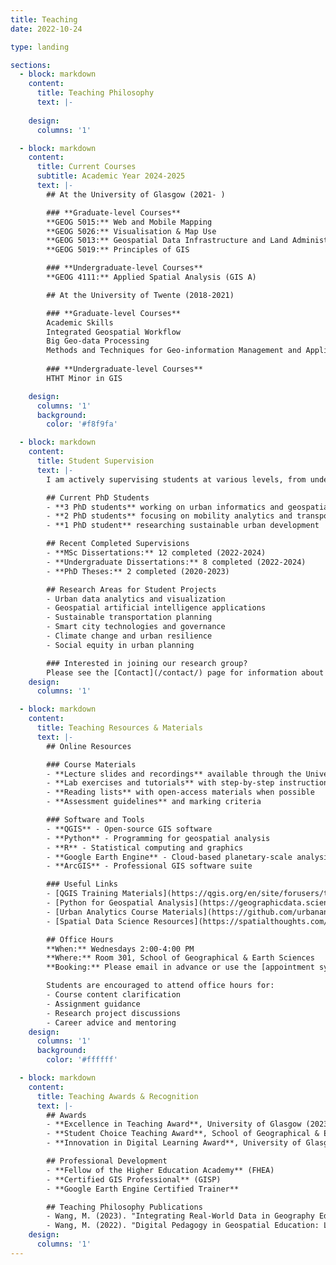 ```yaml
---
title: Teaching
date: 2022-10-24

type: landing

sections:
  - block: markdown
    content:
      title: Teaching Philosophy
      text: |-
        
    design:
      columns: '1'

  - block: markdown
    content:
      title: Current Courses
      subtitle: Academic Year 2024-2025
      text: |-
        ## At the University of Glasgow (2021- )

        ### **Graduate-level Courses**
        **GEOG 5015:** Web and Mobile Mapping
        **GEOG 5026:** Visualisation & Map Use
        **GEOG 5013:** Geospatial Data Infrastructure and Land Administration
        **GEOG 5019:** Principles of GIS

        ### **Undergraduate-level Courses**
        **GEOG 4111:** Applied Spatial Analysis (GIS A)

        ## At the University of Twente (2018-2021)

        ### **Graduate-level Courses**
        Academic Skills
        Integrated Geospatial Workflow
        Big Geo-data Processing
        Methods and Techniques for Geo-information Management and Application
        
        ### **Undergraduate-level Courses**
        HTHT Minor in GIS

    design:
      columns: '1'
      background:
        color: '#f8f9fa'

  - block: markdown
    content:
      title: Student Supervision
      text: |-
        I am actively supervising students at various levels, from undergraduate dissertations to PhD theses. My research group welcomes students interested in:

        ## Current PhD Students
        - **3 PhD students** working on urban informatics and geospatial AI
        - **2 PhD students** focusing on mobility analytics and transportation planning
        - **1 PhD student** researching sustainable urban development

        ## Recent Completed Supervisions
        - **MSc Dissertations:** 12 completed (2022-2024)
        - **Undergraduate Dissertations:** 8 completed (2022-2024)
        - **PhD Theses:** 2 completed (2020-2023)

        ## Research Areas for Student Projects
        - Urban data analytics and visualization
        - Geospatial artificial intelligence applications
        - Sustainable transportation planning
        - Smart city technologies and governance
        - Climate change and urban resilience
        - Social equity in urban planning

        ### Interested in joining our research group?
        Please see the [Contact](/contact/) page for information about PhD opportunities and application procedures.
    design:
      columns: '1'

  - block: markdown
    content:
      title: Teaching Resources & Materials
      text: |-
        ## Online Resources

        ### Course Materials
        - **Lecture slides and recordings** available through the University's VLE
        - **Lab exercises and tutorials** with step-by-step instructions
        - **Reading lists** with open-access materials when possible
        - **Assessment guidelines** and marking criteria

        ### Software and Tools
        - **QGIS** - Open-source GIS software
        - **Python** - Programming for geospatial analysis
        - **R** - Statistical computing and graphics
        - **Google Earth Engine** - Cloud-based planetary-scale analysis
        - **ArcGIS** - Professional GIS software suite

        ### Useful Links
        - [QGIS Training Materials](https://qgis.org/en/site/forusers/trainingmaterial/)
        - [Python for Geospatial Analysis](https://geographicdata.science/book/intro.html)
        - [Urban Analytics Course Materials](https://github.com/urbananalytics)
        - [Spatial Data Science Resources](https://spatialthoughts.com/)

        ## Office Hours
        **When:** Wednesdays 2:00-4:00 PM  
        **Where:** Room 301, School of Geographical & Earth Sciences  
        **Booking:** Please email in advance or use the [appointment system](https://calendly.com)

        Students are encouraged to attend office hours for:
        - Course content clarification
        - Assignment guidance
        - Research project discussions
        - Career advice and mentoring
    design:
      columns: '1'
      background:
        color: '#ffffff'

  - block: markdown
    content:
      title: Teaching Awards & Recognition
      text: |-
        ## Awards
        - **Excellence in Teaching Award**, University of Glasgow (2023)
        - **Student Choice Teaching Award**, School of Geographical & Earth Sciences (2022)
        - **Innovation in Digital Learning Award**, University of Glasgow (2021)

        ## Professional Development
        - **Fellow of the Higher Education Academy** (FHEA)
        - **Certified GIS Professional** (GISP)
        - **Google Earth Engine Certified Trainer**

        ## Teaching Philosophy Publications
        - Wang, M. (2023). "Integrating Real-World Data in Geography Education." *Journal of Geography in Higher Education*, 47(2), 234-251.
        - Wang, M. (2022). "Digital Pedagogy in Geospatial Education: Lessons from the Pandemic." *Transactions in GIS*, 26(4), 1567-1582.
    design:
      columns: '1'
---
```

